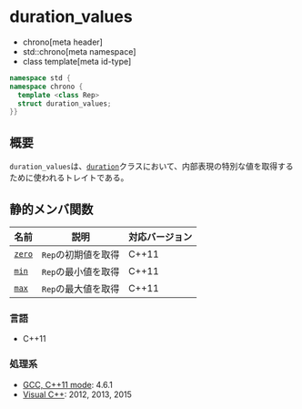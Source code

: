 # duration_values
* chrono[meta header]
* std::chrono[meta namespace]
* class template[meta id-type]

```cpp
namespace std {
namespace chrono {
  template <class Rep>
  struct duration_values;
}}
```

## 概要
`duration_values`は、[`duration`](/reference/chrono/duration.md)クラスにおいて、内部表現の特別な値を取得するために使われるトレイトである。


## 静的メンバ関数

| 名前 | 説明 | 対応バージョン |
|-------------------------------------|---------------------|-------|
| [`zero`](duration_values/zero.md) | `Rep`の初期値を取得 | C++11 |
| [`min`](duration_values/min.md)   | `Rep`の最小値を取得 | C++11 |
| [`max`](duration_values/max.md)   | `Rep`の最大値を取得 | C++11 |


### 言語
- C++11

### 処理系
- [GCC, C++11 mode](/implementation.md#gcc): 4.6.1
- [Visual C++](/implementation.md#visual_cpp): 2012, 2013, 2015
